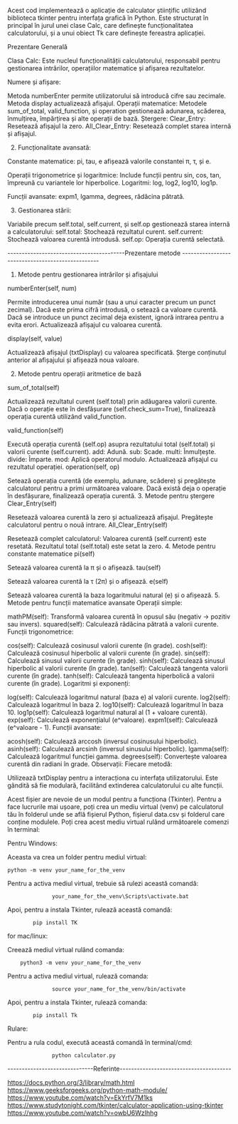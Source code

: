 Acest cod implementează o aplicație de calculator științific utilizând biblioteca tkinter pentru interfața grafică în Python. Este structurat în principal în jurul unei clase Calc, care definește funcționalitatea calculatorului, și a unui obiect Tk care definește fereastra aplicației.

Prezentare Generală

Clasa Calc:
Este nucleul funcționalității calculatorului, responsabil pentru gestionarea intrărilor, operațiilor matematice și afișarea rezultatelor.

Numere și afișare:

Metoda numberEnter permite utilizatorului să introducă cifre sau zecimale.
Metoda display actualizează afișajul.
Operații matematice:
Metodele sum_of_total, valid_function, și operation gestionează adunarea, scăderea, înmulțirea, împărțirea și alte operații de bază.
Ștergere:
Clear_Entry: Resetează afișajul la zero.
All_Clear_Entry: Resetează complet starea internă și afișajul.


2. Funcționalitate avansată:

Constante matematice:
pi, tau, e afișează valorile constantei π, τ, și e.

Operații trigonometrice și logaritmice:
Include funcții pentru sin, cos, tan, împreună cu variantele lor hiperbolice.
Logaritmi: log, log2, log10, log1p.

Funcții avansate:
expm1, lgamma, degrees, rădăcina pătrată.


3. Gestionarea stării:

Variabile precum self.total, self.current, și self.op gestionează starea internă a calculatorului:
self.total: Stochează rezultatul curent.
self.current: Stochează valoarea curentă introdusă.
self.op: Operația curentă selectată.

-----------------------------------------Prezentare metode -------------------------------------------------


1. Metode pentru gestionarea intrărilor și afișajului

numberEnter(self, num)

Permite introducerea unui număr (sau a unui caracter precum un punct zecimal).
Dacă este prima cifră introdusă, o setează ca valoare curentă.
Dacă se introduce un punct zecimal deja existent, ignoră intrarea pentru a evita erori.
Actualizează afișajul cu valoarea curentă.

display(self, value)

Actualizează afișajul (txtDisplay) cu valoarea specificată.
Șterge conținutul anterior al afișajului și afișează noua valoare.

2. Metode pentru operații aritmetice de bază

sum_of_total(self)

Actualizează rezultatul curent (self.total) prin adăugarea valorii curente.
Dacă o operație este în desfășurare (self.check_sum=True), finalizează operația curentă utilizând valid_function.

valid_function(self)

Execută operația curentă (self.op) asupra rezultatului total (self.total) și valorii curente (self.current).
add: Adună.
sub: Scade.
multi: Înmulțește.
divide: Împarte.
mod: Aplică operatorul modulo.
Actualizează afișajul cu rezultatul operației.
operation(self, op)

Setează operația curentă (de exemplu, adunare, scădere) și pregătește calculatorul pentru a primi următoarea valoare.
Dacă există deja o operație în desfășurare, finalizează operația curentă.
3. Metode pentru ștergere
Clear_Entry(self)

Resetează valoarea curentă la zero și actualizează afișajul.
Pregătește calculatorul pentru o nouă intrare.
All_Clear_Entry(self)

Resetează complet calculatorul:
Valoarea curentă (self.current) este resetată.
Rezultatul total (self.total) este setat la zero.
4. Metode pentru constante matematice
pi(self)

Setează valoarea curentă la π și o afișează.
tau(self)

Setează valoarea curentă la τ (2π) și o afișează.
e(self)

Setează valoarea curentă la baza logaritmului natural (e) și o afișează.
5. Metode pentru funcții matematice avansate
Operații simple:

mathPM(self): Transformă valoarea curentă în opusul său (negativ → pozitiv sau invers).
squared(self): Calculează rădăcina pătrată a valorii curente.
Funcții trigonometrice:

cos(self): Calculează cosinusul valorii curente (în grade).
cosh(self): Calculează cosinusul hiperbolic al valorii curente (în grade).
sin(self): Calculează sinusul valorii curente (în grade).
sinh(self): Calculează sinusul hiperbolic al valorii curente (în grade).
tan(self): Calculează tangenta valorii curente (în grade).
tanh(self): Calculează tangenta hiperbolică a valorii curente (în grade).
Logaritmi și exponenți:

log(self): Calculează logaritmul natural (baza e) al valorii curente.
log2(self): Calculează logaritmul în baza 2.
log10(self): Calculează logaritmul în baza 10.
log1p(self): Calculează logaritmul natural al (1 + valoare curentă).
exp(self): Calculează exponențialul (e^valoare).
expm1(self): Calculează (e^valoare - 1).
Funcții avansate:

acosh(self): Calculează arccosh (inversul cosinusului hiperbolic).
asinh(self): Calculează arcsinh (inversul sinusului hiperbolic).
lgamma(self): Calculează logaritmul funcției gamma.
degrees(self): Convertește valoarea curentă din radiani în grade.
Observații:
Fiecare metodă:

Utilizează txtDisplay pentru a interacționa cu interfața utilizatorului.
Este gândită să fie modulară, facilitând extinderea calculatorului cu alte funcții.

Acest fișier are nevoie de un  modul pentru a funcționa (Tkinter).
Pentru a face lucrurile mai ușoare, poți crea un mediu virtual (venv) pe calculatorul tău în folderul unde se află fișierul Python, fișierul data.csv și folderul care conține modulele.
Poți crea acest mediu virtual rulând următoarele comenzi în terminal:

Pentru Windows:


Aceasta va crea un folder pentru mediul virtual:
 
         
    python -m venv your_name_for_the_venv  
         
Pentru a activa mediul virtual, trebuie să rulezi această comandă:
         
                  your_name_for_the_venv\Scripts\activate.bat
                  
                  
Apoi, pentru a instala Tkinter, rulează această comandă:
        
            pip install TK
            
             
for mac/linux:

Creează mediul virtual rulând comanda:

        python3 -m venv your_name_for_the_venv   
         
                 
Pentru a activa mediul virtual, rulează comanda:
         
                  source your_name_for_the_venv/bin/activate  
                  
                  
Apoi, pentru a instala Tkinter, rulează comanda:
        
            pip install Tk 

           
Rulare:


Pentru a rula codul, execută această comandă în terminal/cmd:

                  python calculator.py          


------------------------------Referinte---------------------------------------

https://docs.python.org/3/library/math.html
https://www.geeksforgeeks.org/python-math-module/
https://www.youtube.com/watch?v=EkYrfV7M1ks
https://www.studytonight.com/tkinter/calculator-application-using-tkinter
https://www.youtube.com/watch?v=owbU6WzIhhg


